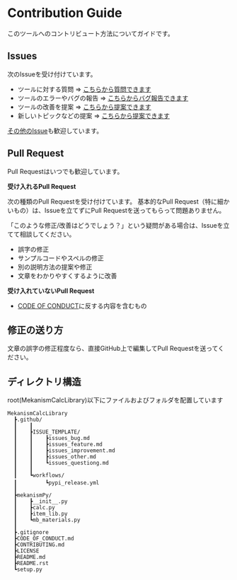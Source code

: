 # Contribution Guide

このツールへのコントリビュート方法についてガイドです。

## Issues

次のIssueを受け付けています。

- ツールに対する質問 => [こちらから質問できます](https://github.com/hihimamuLab/MekanismCalcLibrary/issues/new?template=issues_question.md)
- ツールのエラーやバグの報告 => [こちらからバグ報告できます](https://github.com/hihimamuLab/MekanismCalcLibrary/issues/new?template=issues_bug.md)
- ツールの改善を提案 => [こちらから提案できます](https://github.com/hihimamuLab/MekanismCalcLibrary/issues/new?template=issues_improvement.md)
- 新しいトピックなどの提案 => [こちらから提案できます](https://github.com/hihimamuLab/MekanismCalcLibrary/issues/new?template=issues_feature.md)

[その他のIssue](https://github.com/hihimamuLab/MekanismCalcLibrary/issues/new?template=issues_other.md)も歓迎しています。

## Pull Request

Pull Requestはいつでも歓迎しています。

**受け入れるPull Request**

次の種類のPull Requestを受け付けています。
基本的なPull Request（特に細かいもの）は、Issueを立てずにPull Requestを送ってもらって問題ありません。

「このような修正/改善はどうでしょう？」という疑問がある場合は、Issueを立てて相談してください。

- 誤字の修正
- サンプルコードやスペルの修正
- 別の説明方法の提案や修正
- 文章をわかりやすくするように改善

**受け入れていないPull Request**

- [CODE OF CONDUCT](./.github/CODE_OF_CONDUCT.md)に反する内容を含むもの

## 修正の送り方

文章の誤字の修正程度なら、直接GitHub上で編集してPull Requestを送ってください。



## ディレクトリ構造
root(MekanismCalcLibrary)以下にファイルおよびフォルダを配置しています

```
MekanismCalcLibrary
  ┣.github/
  ┃    ┃
  ┃    ┣ISSUE_TEMPLATE/
  ┃    ┃    ┣issues_bug.md 
  ┃    ┃    ┣issues_feature.md
  ┃    ┃    ┣issues_improvement.md
  ┃    ┃    ┣issues_other.md
  ┃    ┃    ┗issues_questiong.md
  ┃    ┃
  ┃    ┗workflows/
  ┃　　　    ┗pypi_release.yml
  ┃
  ┣mekanismPy/
  ┃    ┣__init__.py
  ┃    ┣calc.py
  ┃    ┣item_lib.py
  ┃    ┗mb_materials.py
  ┃
  ┣.gitignore
  ┣CODE_OF_CONDUCT.md
  ┣CONTRIBUTING.md
  ┣LICENSE
  ┣README.md
  ┣README.rst
  ┗setup.py
```

